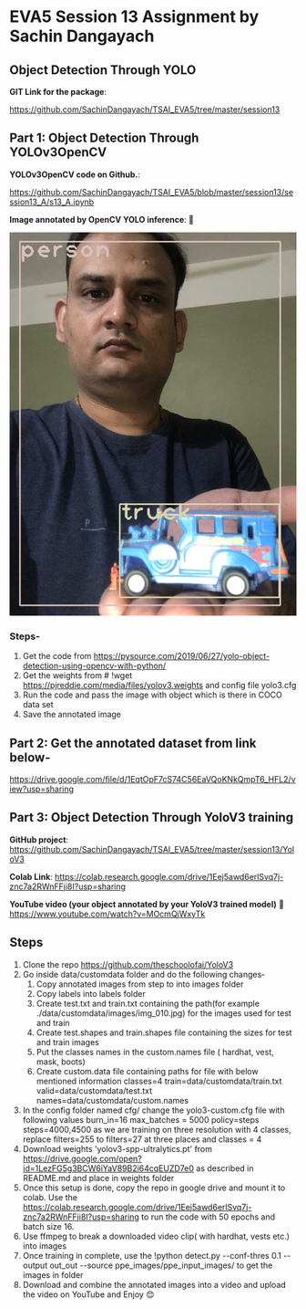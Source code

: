 # EVA5 Session 13 Assignment by Sachin Dangayach

## Object Detection Through YOLO

**GIT Link for the package**:

https://github.com/SachinDangayach/TSAI_EVA5/tree/master/session13

## Part 1: Object Detection Through YOLOv3OpenCV

**YOLOv3OpenCV code on Github.**:

https://github.com/SachinDangayach/TSAI_EVA5/blob/master/session13/session13_A/s13_A.ipynb

**Image annotated by OpenCV YOLO inference**: 📸

![alt text](https://github.com/SachinDangayach/TSAI_EVA5/blob/master/session13/session13_A/IMG_0013_BB.jpg)

### Steps-
1. Get the code from https://pysource.com/2019/06/27/yolo-object-detection-using-opencv-with-python/
2. Get the weights from # !wget https://pjreddie.com/media/files/yolov3.weights and config file yolo3.cfg
3. Run the code and pass the image with object which is there in COCO data set
4. Save the annotated image

## Part 2: Get the annotated dataset from link below-
https://drive.google.com/file/d/1EqtOpF7cS74C56EaVQoKNkQmpT6_HFL2/view?usp=sharing

## Part 3: Object Detection Through YoloV3 training

**GitHub project**:
https://github.com/SachinDangayach/TSAI_EVA5/tree/master/session13/YoloV3


**Colab Link**:
https://colab.research.google.com/drive/1Eej5awd6erlSvq7j-znc7a2RWnFFji8I?usp=sharing


**YouTube video (your object annotated by your YoloV3 trained model)** 🎥
https://www.youtube.com/watch?v=MOcmQjWxyTk

## Steps
1. Clone the repo https://github.com/theschoolofai/YoloV3
2. Go inside data/customdata folder and do the following changes-
    1. Copy annotated images from step to into images folder
    2. Copy labels into labels folder
    3. Create test.txt and train.txt containing the path(for example ./data/customdata/images/img_010.jpg) for the images used for test and train
    4. Create test.shapes and train.shapes file containing the sizes for test and train images
    5. Put the classes names in the custom.names file ( hardhat, vest, mask, boots)
    6. Create custom.data file containing paths for file with below mentioned information
        classes=4
        train=data/customdata/train.txt
        valid=data/customdata/test.txt
        names=data/customdata/custom.names
3. In the config folder named cfg/ change the yolo3-custom.cfg file with following values
        burn_in=16
        max_batches = 5000
        policy=steps
        steps=4000,4500
        as we are training on three resolution with 4 classes, replace filters=255 to filters=27 at three places and classes = 4
4.  Download weights 'yolov3-spp-ultralytics.pt' from https://drive.google.com/open?id=1LezFG5g3BCW6iYaV89B2i64cqEUZD7e0
        as described in README.md and place in weights folder
5.  Once this setup is done, copy the repo in google drive and mount it to colab. Use the https://colab.research.google.com/drive/1Eej5awd6erlSvq7j-znc7a2RWnFFji8I?usp=sharing to run the code with 50 epochs and batch size 16.
6. Use ffmpeg to break a downloaded video clip( with hardhat, vests etc.) into images
7. Once training in complete, use the !python detect.py --conf-thres 0.1 --output out_out --source ppe_images/ppe_input_images/ to get the images in folder
8. Download and combine the annotated images into a video and upload the video on YouTube and Enjoy 😊
